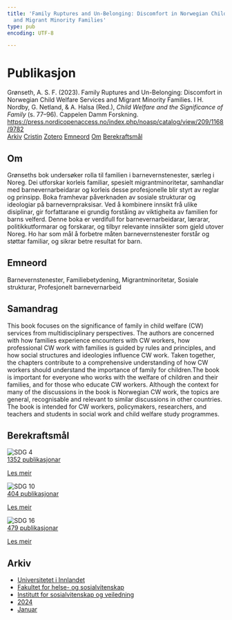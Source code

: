 ```yaml
---
title: 'Family Ruptures and Un-Belonging: Discomfort in Norwegian Child Welfare Services
  and Migrant Minority Families'
type: pub
encoding: UTF-8

---
```

<h1>Publikasjon</h1>
<article id="csl-bib-container-8ZSTFXX6" class="csl-bib-container">
  <div class="csl-bib-body"> <div class="csl-entry">Grønseth, A. S. F. (2023). Family Ruptures and Un-Belonging: Discomfort in Norwegian Child Welfare Services and Migrant Minority Families. I H. Nordby, G. Netland, &#38; A. Halsa (Red.), <i>Child Welfare and the Significance of Family</i> (s. 77–96). Cappelen Damm Forskning. <a href="https://press.nordicopenaccess.no/index.php/noasp/catalog/view/209/1168/9782">https://press.nordicopenaccess.no/index.php/noasp/catalog/view/209/1168/9782</a></div> </div>
  <div class="csl-bib-buttons">
    <a href="#taxonomy-article-8ZSTFXX6" alt="archive" class="csl-bib-button">Arkiv</a>
    <a href="https://app.cristin.no/results/show.jsf?id=2235365" alt="Cristin" class="csl-bib-button">Cristin</a>
    <a href="http://zotero.org/groups/5881554/items/8ZSTFXX6" alt="Zotero" class="csl-bib-button">Zotero</a>
    <a href="#keywords-article-8ZSTFXX6" alt="keywords" class="csl-bib-button">Emneord</a>
    <a href="#about-article-8ZSTFXX6" alt="about_pub" class="csl-bib-button">Om</a>
    <a href="#sdg-article-8ZSTFXX6" alt="sdg" class="csl-bib-button">Berekraftsmål</a>
  </div>
  <div id="csl-bib-meta-container-8ZSTFXX6"></div>
</article>
<div id="csl-bib-meta-8ZSTFXX6" class="csl-bib-meta">
  <article id="about-article-8ZSTFXX6" class="about_pub-article">
    <h1>Om</h1>
    Grønseths bok undersøker rolla til familien i barnevernstenester, særleg i Noreg. Dei utforskar korleis familiar, spesielt migrantminoritetar, samhandlar med barnevernarbeidarar og korleis desse profesjonelle blir styrt av reglar og prinsipp. Boka framhevar påverknaden av sosiale strukturar og ideologiar på barnevernpraksisar. Ved å kombinere innsikt frå ulike disiplinar, gir forfattarane ei grundig forståing av viktigheita av familien for barns velferd. Denne boka er verdifull for barnevernarbeidarar, lærarar, politikkutformarar og forskarar, og tilbyr relevante innsikter som gjeld utover Noreg. Ho har som mål å forbetre måten barnevernstenester forstår og støttar familiar, og sikrar betre resultat for barn.
  </article>
  <article id="keywords-article-8ZSTFXX6" class="keywords-article">
    <h1>Emneord</h1>
    Barnevernstenester, Familiebetydening, Migrantminoritetar, Sosiale strukturar, Profesjonelt barnevernarbeid
  </article>
  <article id="abstract-article-8ZSTFXX6" class="abstract-article">
    <h1>Samandrag</h1>
    This book focuses on the significance of family in child welfare (CW) services from multidisciplinary perspectives. The authors are concerned with how families experience encounters with CW workers, how professional CW work with families is guided by rules and principles, and how social structures and ideologies influence CW work. Taken together, the chapters contribute to a comprehensive understanding of how CW workers should understand the importance of family for children.The book is important for everyone who works with the welfare of children and their families, and for those who educate CW workers. Although the context for many of the discussions in the book is Norwegian CW work, the topics are general, recognisable and relevant to similar discussions in other countries. The book is intended for CW workers, policymakers, researchers, and teachers and students in social work and child welfare study programmes.
  </article>
  <article id="sdg-article-8ZSTFXX6" class="sdg-article">
    <h1>Berekraftsmål</h1>
    <div class="sdg-container"><div id="sdg4" class="sdg">
        <img src="{{< params subfolder >}}images/sdg/sdg04_nn.png" class="image" alt="SDG 4">
        <div class="sdg-overlay">
          <a href="/nn/archive/?key=?sdg=4#archive" class="sdg-publication-count"><span>1352</span> publikasjonar</a>
          <p><a href="https://fn.no/om-fn/fns-baerekraftsmaal/god-utdanning?lang=nno-NO" class="sdg-read-more">Les meir</a></p>
        </div>
      </div> <div id="sdg10" class="sdg">
        <img src="{{< params subfolder >}}images/sdg/sdg10_nn.png" class="image" alt="SDG 10">
        <div class="sdg-overlay">
          <a href="/nn/archive/?key=?sdg=10#archive" class="sdg-publication-count"><span>404</span> publikasjonar</a>
          <p><a href="https://fn.no/om-fn/fns-baerekraftsmaal/mindre-ulikhet?lang=nno-NO" class="sdg-read-more">Les meir</a></p>
        </div>
      </div> <div id="sdg16" class="sdg">
        <img src="{{< params subfolder >}}images/sdg/sdg16_nn.png" class="image" alt="SDG 16">
        <div class="sdg-overlay">
          <a href="/nn/archive/?key=?sdg=16#archive" class="sdg-publication-count"><span>479</span> publikasjonar</a>
          <p><a href="https://fn.no/om-fn/fns-baerekraftsmaal/fred-rettferdighet-og-velfungerende-institusjoner?lang=nno-NO" class="sdg-read-more">Les meir</a></p>
        </div>
      </div></div>
  </article>
  <article id="taxonomy-article-8ZSTFXX6" class="taxonomy-article">
    <h1>Arkiv</h1>
    <ul>
      <li>
        <a href="/nn/archive/?key=3DCRN523">Universitetet i Innlandet</a>
      </li>
      <li>
        <a href="/nn/archive/?key=IDKFS3MX">Fakultet for helse- og sosialvitenskap</a>
      </li>
      <li>
        <a href="/nn/archive/?key=CU4VFGCV">Institutt for sosialvitenskap og veiledning</a>
      </li>
      <li>
        <a href="/nn/archive/?key=85HRZ8WX">2024</a>
      </li>
      <li>
        <a href="/nn/archive/?key=P46KGK7A">Januar</a>
      </li>
    </ul>
  </article>
</div>
